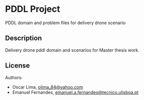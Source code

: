 PDDL Project
============

PDDL domain and problem files for delivery drone scenario

## Description

Delivery drone pddl domain and scenarios for Master thesis work.

## License
Authors: 
* Oscar Lima, olima_84@yahoo.com
* Emanuel Fernandes, emanuel.a.fernandes@tecnico.ulisboa.pt
